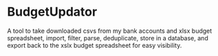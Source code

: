 # BudgetUpdator
A tool to take downloaded csvs from my bank accounts and xlsx budget spreadsheet, import, filter, parse, deduplicate, store in a database, and export back to the xslx budget spreadsheet for easy visibility.
